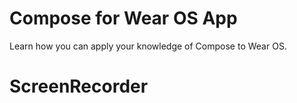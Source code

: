 Compose for Wear OS App
=======================================
Learn how you can apply your knowledge of Compose to Wear OS.

# ScreenRecorder

